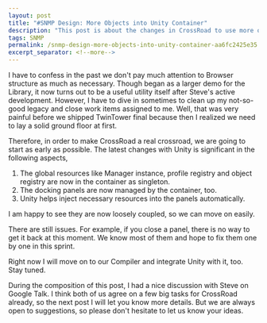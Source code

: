 ```yaml
---
layout: post
title: "#SNMP Design: More Objects into Unity Container"
description: "This post is about the changes in CrossRoad to use more of IoC containers."
tags: SNMP
permalink: /snmp-design-more-objects-into-unity-container-aa6fc2425e35
excerpt_separator: <!--more-->
---
```

I have to confess in the past we don't pay much attention to Browser structure as much as necessary. Though began as a larger demo for the Library, it now turns out to be a useful utility itself after Steve's active development. However, I have to dive in sometimes to clean up my not-so-good legacy and close work items assigned to me. Well, that was very painful before we shipped TwinTower final because then I realized we need to lay a solid ground floor at first.
<!--more-->

Therefore, in order to make CrossRoad a real crossroad, we are going to start as early as possible. The latest changes with Unity is significant in the following aspects,

1. The global resources like Manager instance, profile registry and object registry are now in the container as singleton.
1. The docking panels are now managed by the container, too.
1. Unity helps inject necessary resources into the panels automatically.

I am happy to see they are now loosely coupled, so we can move on easily.

There are still issues. For example, if you close a panel, there is no way to get it back at this moment. We know most of them and hope to fix them one by one in this sprint.

Right now I will move on to our Compiler and integrate Unity with it, too. Stay tuned.

During the composition of this post, I had a nice discussion with Steve on Google Talk. I think both of us agree on a few big tasks for CrossRoad already, so the next post I will let you know more details. But we are always open to suggestions, so please don't hesitate to let us know your ideas.
